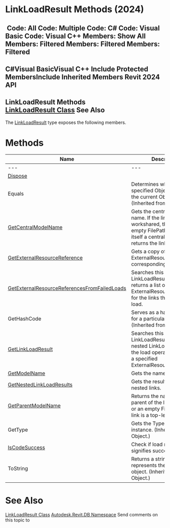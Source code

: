 # LinkLoadResult Methods (2024)

﻿
 Code: All Code: Multiple Code: C# Code: Visual Basic Code: Visual C++  Members: Show All Members: Filtered Members: Filtered Members: Filtered   
---  
C#Visual BasicVisual C++
Include Protected MembersInclude Inherited Members
Revit 2024 API  
---  
LinkLoadResult Methods  
[LinkLoadResult Class](f846bfb0-b047-9332-567f-75ae880d8359.md "LinkLoadResult Class") See Also  
---  
The [LinkLoadResult](f846bfb0-b047-9332-567f-75ae880d8359.md "LinkLoadResult Class") type exposes the following members.
# Methods
| Name | Description |
| --- | --- |
| --- | --- | --- |
| [Dispose](f9a77193-63c9-849a-1b9a-7252494d7b8c.md "Dispose Method") |
| Equals | Determines whether the specified Object is equal to the current Object. (Inherited from Object.) |
| [GetCentralModelName](0c134190-7821-0528-b69c-0253eb0af981.md "GetCentralModelName Method") | Gets the central model's name. If the link is not workshared, this returns an empty FilePath. If the link is itself a central model, this returns the link's name. |
| [GetExternalResourceReference](d2b5e2f8-f3b6-04bf-2a0e-8112998848a3.md "GetExternalResourceReference Method") | Gets a copy of the ExternalResourceReference corresponding to the link. |
| [GetExternalResourceReferencesFromFailedLoads](c80085bc-0123-6dc6-69ab-9cc2510d33d2.md "GetExternalResourceReferencesFromFailedLoads Method") | Searches this and all nested LinkLoadResults, and returns a list of ExternalResourceReferences for the links that failed to load. |
| GetHashCode | Serves as a hash function for a particular type.  (Inherited from Object.) |
| [GetLinkLoadResult](4a95fab0-b61f-10d5-045b-539eee095135.md "GetLinkLoadResult Method") | Searches this LinkLoadResult and all nested LinkLoadResults for the load operation results of a specified ExternalResourceReference. |
| [GetModelName](b2192b76-593d-53f4-3792-2dd81a4da6c4.md "GetModelName Method") | Gets the name of the model. |
| [GetNestedLinkLoadResults](098e7995-b0bd-7197-0336-4a597f53eb9d.md "GetNestedLinkLoadResults Method") | Gets the results for this link's nested links. |
| [GetParentModelName](e7006cf3-c4d1-a8c3-9bc2-4478a91b0188.md "GetParentModelName Method") | Returns the name of the parent of the linked model, or an empty FilePath if the link is a top-level link. |
| GetType | Gets the Type of the current instance. (Inherited from Object.) |
| [IsCodeSuccess](703ef1de-1fe5-dad6-da35-c0b8d8e5be8c.md "IsCodeSuccess Method") | Check if load result code signifies success. |
| ToString | Returns a string that represents the current object. (Inherited from Object.) |

# See Also
[LinkLoadResult Class](f846bfb0-b047-9332-567f-75ae880d8359.md "LinkLoadResult Class")
[Autodesk.Revit.DB Namespace](87546ba7-461b-c646-cbb1-2cb8f5bff8b2.md "Autodesk.Revit.DB Namespace")
Send comments on this topic to 